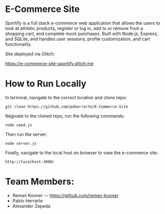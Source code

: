 # E-Commerce Site

Sportify is a full stack e-commerce web application that allows the users to look at athletic products, register or log in, add to or remove from a shopping cart, and complete mock purchases. Built with Node.js, Express, and SQLite, and handles user sessions, profile customization, and cart functionality.

Site deployed via Glitch:  

https://e-commerce-site-sportify.glitch.me

# How to Run Locally

In terminal, navigate to the correct location and clone repo:

```
git clone https://github.com/paherrarte/E-Commerce-Site
```

Nagivate to the cloned repo, run the following commands:

```
node seed.js
```

Then run the server:

```
node server.js
```

Finally, navigate to the local host on browser to view the e-commerce site:

```
http://localhost:3000/
```

# Team Members:

- Reman Kooner — https://github.com/reman-kooner
- Pablo Herrarte
- Alexander Zepeda
